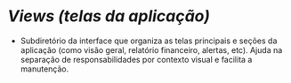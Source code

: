 # ***Views (telas da aplicação)***

* Subdiretório da interface que organiza as telas principais e seções da aplicação (como visão geral, relatório financeiro, alertas, etc). Ajuda na separação de responsabilidades por contexto visual e facilita a manutenção.